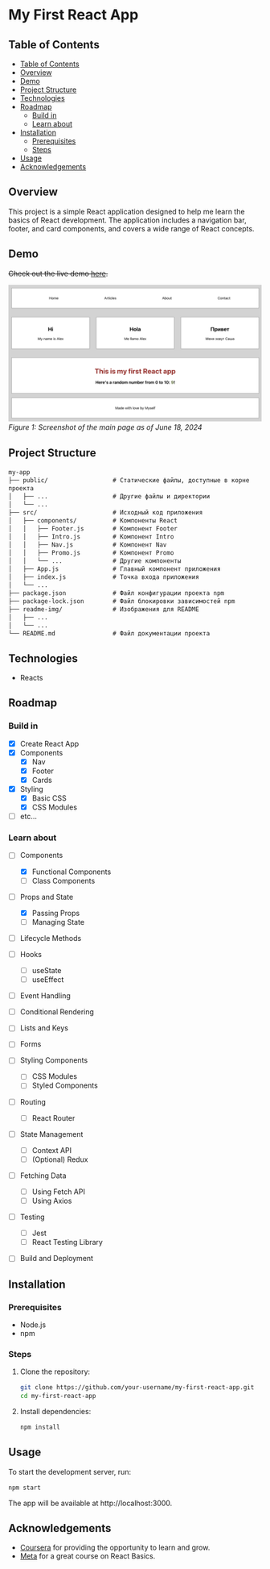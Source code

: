 <h1>My First React App</h1>

## Table of Contents
- [Table of Contents](#table-of-contents)
- [Overview](#overview)
- [Demo](#demo)
- [Project Structure](#project-structure)
- [Technologies](#technologies)
- [Roadmap](#roadmap)
  - [Build in](#build-in)
  - [Learn about](#learn-about)
- [Installation](#installation)
  - [Prerequisites](#prerequisites)
  - [Steps](#steps)
- [Usage](#usage)
- [Acknowledgements](#acknowledgements)

## Overview

This project is a simple React application designed to help me learn the basics of React development. The application includes a navigation bar, footer, and card components, and covers a wide range of React concepts.

## Demo

~~Check out the live demo [here](https://example.com/demo).~~

![Site images as of June 18, 2024](readme-img/image.png)
*Figure 1: Screenshot of the main page as of June 18, 2024*


## Project Structure

```plaintext
my-app
├── public/                  # Статические файлы, доступные в корне проекта
│   ├── ...                  # Другие файлы и директории
│   └── ...
├── src/                     # Исходный код приложения
│   ├── components/          # Компоненты React
│   │   ├── Footer.js        # Компонент Footer
│   │   ├── Intro.js         # Компонент Intro
│   │   ├── Nav.js           # Компонент Nav
│   │   ├── Promo.js         # Компонент Promo
│   │   └── ...              # Другие компоненты
│   ├── App.js               # Главный компонент приложения
│   ├── index.js             # Точка входа приложения
│   └── ...
├── package.json             # Файл конфигурации проекта npm
├── package-lock.json        # Файл блокировки зависимостей npm
├── readme-img/              # Изображения для README
│   ├── ...
│   └── ...
└── README.md                # Файл документации проекта
```

<!-- Features

    Responsive design
    State management with Context API
    Routing with React Router
    Data fetching with Axios -->

## Technologies
+ Reacts

## Roadmap

### Build in

- [x] Create React App
- [x] Components
  - [x] Nav
  - [x] Footer
  - [x] Cards
- [x] Styling
  - [x] Basic CSS
  - [x] CSS Modules
- [ ] etc...

### Learn about

- [ ] Components
  - [x] Functional Components
  - [ ] Class Components
- [ ] Props and State
  - [x] Passing Props
  - [ ] Managing State
- [ ] Lifecycle Methods
- [ ] Hooks
  - [ ] useState
  - [ ] useEffect
- [ ] Event Handling
- [ ] Conditional Rendering
- [ ] Lists and Keys
- [ ] Forms
- [ ] Styling Components
  - [ ] CSS Modules
  - [ ] Styled Components
- [ ] Routing
  - [ ] React Router
- [ ] State Management
  - [ ] Context API
  - [ ] \(Optional) Redux
- [ ] Fetching Data
  - [ ] Using Fetch API
  - [ ] Using Axios
- [ ] Testing
  - [ ] Jest
  - [ ] React Testing Library
- [ ] Build and Deployment


## Installation

### Prerequisites
- Node.js
- npm

### Steps

1. Clone the repository:
    ```bash
    git clone https://github.com/your-username/my-first-react-app.git
    cd my-first-react-app
    ```

2. Install dependencies:
    ```bash
    npm install
    ```

## Usage

To start the development server, run:
```bash
npm start
```
The app will be available at http://localhost:3000.

## Acknowledgements

- [Coursera](https://www.coursera.org) for providing the opportunity to learn and grow.
- [Meta](https://www.coursera.org/learn/react-basics) for a great course on React Basics.
